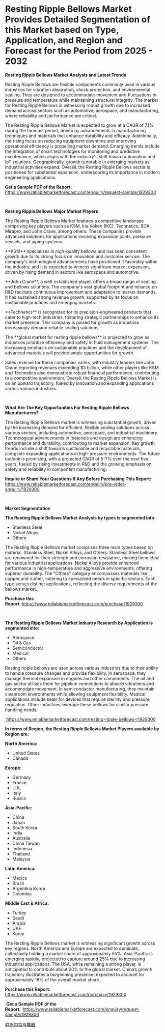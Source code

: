 <p><h1>Resting Ripple Bellows Market Provides Detailed Segmentation of this Market based on Type, Application, and Region and Forecast for the Period from 2025 - 2032</h1></p><p><strong>Resting Ripple Bellows Market Analysis and Latest Trends</strong></p>
<p><p>Resting Ripple Bellows are flexible components commonly used in various industries for vibration absorption, shock protection, and environmental sealing. They are designed to accommodate movement and fluctuations in pressure and temperature while maintaining structural integrity. The market for Resting Ripple Bellows is witnessing robust growth due to increased demand across sectors such as automotive, aerospace, and manufacturing, where reliability and performance are critical.</p><p>The Resting Ripple Bellows Market is expected to grow at a CAGR of 7.1% during the forecast period, driven by advancements in manufacturing techniques and materials that enhance durability and efficacy. Additionally, the rising focus on reducing equipment downtime and improving operational efficiency is propelling market demand. Emerging trends include the integration of smart technologies for monitoring and predictive maintenance, which aligns with the industry's shift toward automation and IoT solutions. Geographically, growth is notable in emerging markets as industrial activities expand. Overall, the Resting Ripple Bellows sector is positioned for substantial expansion, underscoring its importance in modern engineering applications.</p></p>
<p><strong>Get a Sample PDF of the Report:&nbsp;</strong> <a href="https://www.reliablemarketforecast.com/enquiry/request-sample/1929300?utm_campaign=1105&utm_medium=2&utm_source=Github&utm_content=ia&utm_term=16012025&utm_id=resting-ripple-bellows">https://www.reliablemarketforecast.com/enquiry/request-sample/1929300</a></p>
<p>&nbsp;</p>
<p><strong>Resting Ripple Bellows Major Market Players</strong></p>
<p><p>The Resting Ripple Bellows Market features a competitive landscape comprising key players such as KSM, Irie Koken (IKC), Technetics, BOA, Mirapro, and John Crane, among others. These companies provide advanced solutions for applications involving expansion joints, pressure vessels, and piping systems.</p><p>**KSM** specializes in high-quality bellows and has seen consistent growth due to its strong focus on innovation and customer service. The company's technological advancements have positioned it favorably within the industry, and it is expected to witness significant market expansion, driven by rising demand in sectors like aerospace and automotive.</p><p>**John Crane**, a well-established player, offers a broad range of sealing and bellows solutions. The company's vast global footprint and reliance on R&D facilitate continuous improvement and adaptation to market demands. It has sustained strong revenue growth, supported by its focus on sustainable practices and emerging markets.</p><p>**Technetics** is recognized for its precision-engineered products that cater to high-tech industries, fostering strategic partnerships to enhance its market presence. This company is poised for growth as industries increasingly demand reliable sealing solutions.</p><p>The **global market for resting ripple bellows** is projected to grow as industries prioritize efficiency and safety in fluid management systems. The increasing emphasis on sustainable practices and the development of advanced materials will provide ample opportunities for growth.</p><p>Sales revenue for these companies varies, with industry leaders like John Crane reporting revenues exceeding $3 billion, while other players like KSM and Technetics also demonstrate robust financial performance, contributing to a competitive environment. Overall, the Resting Ripple Bellows Market is on an upward trajectory, fueled by innovation and expanding applications across various industries.</p></p>
<p>&nbsp;</p>
<p><strong>What Are The Key Opportunities For Resting Ripple Bellows Manufacturers?</strong></p>
<p><p>The Resting Ripple Bellows market is witnessing substantial growth, driven by the increasing demand for efficient, flexible sealing solutions across various sectors, including automotive, aerospace, and industrial machinery. Technological advancements in materials and design are enhancing performance and durability, contributing to market expansion. Key growth trends include a shift towards sustainable and recyclable materials, alongside expanding applications in high-pressure environments. The future outlook is promising, with a projected CAGR of 5-7% over the next five years, fueled by rising investments in R&D and the growing emphasis on safety and reliability in component manufacturing.</p></p>
<p><strong>Inquire or Share Your Questions If Any Before Purchasing This Report:</strong> <a href="https://www.reliablemarketforecast.com/enquiry/pre-order-enquiry/1929300?utm_campaign=1105&utm_medium=2&utm_source=Github&utm_content=ia&utm_term=16012025&utm_id=resting-ripple-bellows">https://www.reliablemarketforecast.com/enquiry/pre-order-enquiry/1929300</a></p>
<p>&nbsp;</p>
<p><strong>Market Segmentation</strong></p>
<p><strong>The Resting Ripple Bellows Market Analysis by types is segmented into:</strong></p>
<p><ul><li>Stainless Steel</li><li>Nickel Alloys</li><li>Others</li></ul></p>
<p><p>The Resting Ripple Bellows market comprises three main types based on material: Stainless Steel, Nickel Alloys, and Others. Stainless Steel bellows are renowned for their strength and corrosion resistance, making them ideal for various industrial applications. Nickel Alloys provide enhanced performance in high-temperature and aggressive environments, offering superior durability. The "Others" category encompasses materials like copper and rubber, catering to specialized needs in specific sectors. Each type serves distinct applications, reflecting the diverse requirements of the bellows market.</p></p>
<p><strong>Purchase this Report:&nbsp;</strong><a href="https://www.reliablemarketforecast.com/purchase/1929300?utm_campaign=1105&utm_medium=2&utm_source=Github&utm_content=ia&utm_term=16012025&utm_id=resting-ripple-bellows">https://www.reliablemarketforecast.com/purchase/1929300</a></p>
<p>&nbsp;</p>
<p><strong>The Resting Ripple Bellows Market Industry Research by Application is segmented into:</strong></p>
<p><ul><li>Aerospace</li><li>Oil & Gas</li><li>Semiconductor</li><li>Medical</li><li>Others</li></ul></p>
<p><p>Resting ripple bellows are used across various industries due to their ability to handle pressure changes and provide flexibility. In aerospace, they manage thermal expansion in engines and other components. The oil and gas sector utilizes them for pipeline connections to absorb vibrations and accommodate movement. In semiconductor manufacturing, they maintain cleanroom environments while allowing equipment flexibility. Medical applications include seals for devices that require sterility and pressure regulation. Other industries leverage these bellows for similar pressure handling needs.</p></p>
<p><a href="https://www.reliablemarketforecast.com/resting-ripple-bellows-r1929300?utm_campaign=1105&utm_medium=2&utm_source=Github&utm_content=ia&utm_term=16012025&utm_id=resting-ripple-bellows">&nbsp;https://www.reliablemarketforecast.com/resting-ripple-bellows-r1929300</a></p>
<p><strong>In terms of Region, the Resting Ripple Bellows Market Players available by Region are:</strong></p>
<p>
    <p> <strong> North America: </strong>
        <ul>
            <li>United States</li>
            <li>Canada</li>
        </ul>
        </p> 
    <p> <strong> Europe: </strong>
        <ul>
            <li>Germany</li>
            <li>France</li>
            <li>U.K.</li>
            <li>Italy</li>
            <li>Russia</li>
        </ul>
        </p> 
    <p> <strong> Asia-Pacific: </strong>
        <ul>
            <li>China</li>
            <li>Japan</li>
            <li>South Korea</li>
            <li>India</li>
            <li>Australia</li>
            <li>China Taiwan</li>
            <li>Indonesia</li>
            <li>Thailand</li>
            <li>Malaysia</li>
        </ul>
        </p> 
    <p> <strong> Latin America: </strong>
        <ul>
            <li>Mexico</li>
            <li>Brazil</li>
            <li>Argentina Korea</li>
            <li>Colombia</li>
        </ul>
        </p> 
    <p> <strong> Middle East & Africa: </strong>
        <ul>
            <li>Turkey</li>
            <li>Saudi</li>
            <li>Arabia</li>
            <li>UAE</li>
            <li>Korea</li>
        </ul>
    </p>
    </p>
<p><p>The Resting Ripple Bellows market is witnessing significant growth across key regions. North America and Europe are expected to dominate, collectively holding a market share of approximately 55%. Asia-Pacific is emerging rapidly, projected to capture around 25% due to increasing industrial applications. The USA, while remaining a strong player, is anticipated to contribute about 20% to the global market. China’s growth trajectory illustrates a burgeoning presence, expected to account for approximately 18% of the overall market share.</p></p>
<p><strong>Purchase this Report: </strong><a href="https://www.reliablemarketforecast.com/purchase/1929300?utm_campaign=1105&utm_medium=2&utm_source=Github&utm_content=ia&utm_term=16012025&utm_id=resting-ripple-bellows">https://www.reliablemarketforecast.com/purchase/1929300</a></p>
<p>&nbsp;<strong>Get a Sample PDF of the Report:&nbsp;&nbsp;</strong><a href="https://www.reliablemarketforecast.com/enquiry/request-sample/1929300?utm_campaign=1105&utm_medium=2&utm_source=Github&utm_content=ia&utm_term=16012025&utm_id=resting-ripple-bellows">https://www.reliablemarketforecast.com/enquiry/request-sample/1929300</a></p>
<p><strong></strong></p>
<p><p><a href="https://github.com/lababdou/Market-Research-Report-List-6/blob/main/453624631176.md?utm_campaign=1105&utm_medium=2&utm_source=Github&utm_content=ia&utm_term=16012025&utm_id=resting-ripple-bellows">静脈内投与機器</a></p></p>